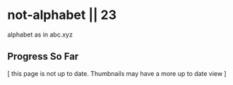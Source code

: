 # not-alphabet || 23

alphabet as in abc.xyz

## Progress So Far

[ this page is not up to date. Thumbnails may have a more up to date view ]
